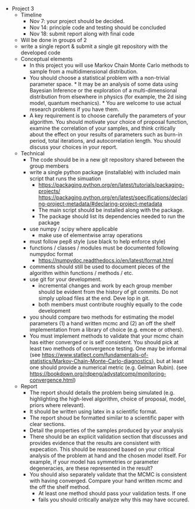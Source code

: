  * Project 3
    * Timeline
        * Nov 7:  your project should be decided.
        * Nov 14: principle code and testing should be concluded
        * Nov 18: submit report along with final code
    * Will be done in groups of 2
    * write a single report & submit a single git repository with the developed code
    * Conceptual elements
        * In this project you will use Markov Chain Monte Carlo methods to sample
          from a multidimensional distribution.
        * You should choose a statistical problem with a non-trivial parameter
          space.
                * It may be an analysis of some data using Bayesian Inference
                  or the exploration of a multi-dimensional distribution
                  from elsewhere in physics (for example, the 2d ising model,
                  quantum mechanics).
                * You are welcome to use actual research problems if you have
                  them.
        * A key requirement is to choose carefully the parameters of your algorithm.
          You should motivate your choice of proposal function, examine the correlation
          of your samples, and think critically about the effect on your results of
          parameters such as burn-in period, total iterations, and autocorrelation
          length. You should discuss your choices in your report.
    * Technical
        * The code should be in a new git repository shared between the group members
        * write a single python package (installable) with included main script that runs the simuation
            * https://packaging.python.org/en/latest/tutorials/packaging-projects/
              https://packaging.python.org/en/latest/specifications/declaring-project-metadata/#declaring-project-metadata
            * The main script should be installed along with the package.
            * The package should list its dependencies needed to run the package
        * use numpy / scipy where applicable
             * make use of elementwise array operations
        * must follow pep8 style (use black to help enforce style)
        * functions / classes / modules must be documented following numpydoc format
            * https://numpydoc.readthedocs.io/en/latest/format.html
        * comments should still be used to document pieces of the algorithm within functions / methods / etc.
        * use git for your development.
            * incremental changes and work by each group member should be evident from the history of git commits. Do not simply upload files at the end. Deve
lop in git.
            * both members must contribute roughly equally to the code development
        * you should compare two methods for estimating the model parameters
            (1) a hand written mcmc and (2) an off the shelf implementation
                from a library of choice (e.g. emcee or others).
        * You must implement methods to validate that your mcmc chain
          has either converged or is self consistent. You should pick at
          least two methods of convergence testing. One may be informal
          (see https://www.statlect.com/fundamentals-of-statistics/Markov-Chain-Monte-Carlo-diagnostics),
          but at least one should provide a numerical metric (e.g. Gelman Rubin).
          (see https://bookdown.org/rdpeng/advstatcomp/monitoring-convergence.html)
    * Report
        * The report should details the problem being simulated (e.g. highlighting the
          high-level algorithm, choice of proposal, model, priors where relevant).
        * It should be written using latex in a scientific format.
        * The report shoud be formatted similar to a scientific paper with clear sections.
        * Detail the properties of the samples produced by your analysis
        * There should be an explicit validation section that discusses
          and provides evidence that the results are consistent with expecation.
          This should be reasoned based on your critical analysis of the problem
          at hand and the chosen model itself. For example, if your model
          has symmetries or parameter degeneracies, are these represented in the
          result?
        * You should also separately validate that the MCMC is consistent with
          having converged. Compare your hand written mcmc and the off
          the shelf method.
            * At least one method should pass your validation tests. If one
            * fails you should critically analyze why this may have occured.
